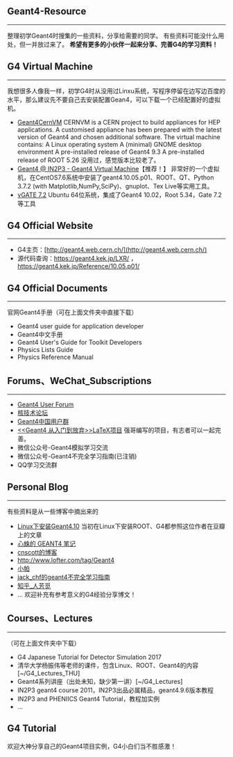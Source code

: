 ## Geant4-Resource
---
整理初学Geant4时搜集的一些资料，分享给需要的同学。
有些资料可能没什么用处，但一并放过来了。
**希望有更多的小伙伴一起来分享、完善G4的学习资料！**

## G4 Virtual Machine
---
我想很多人像我一样，初学G4时从没用过Linxu系统，写程序停留在边写边百度的水平，那么建议先不要自己去安装配置Gean4，可以下载一个已经配置好的虚拟机。
* [Geant4CernVM](https://twiki.cern.ch/twiki/bin/view/Geant4/Geant4CernVM)
CERNVM is a CERN project to build appliances for HEP applications. A customised appliance has been prepared with the latest version of Geant4 and chosen additional software. The virtual machine contains: A Linux operating system A (minimal) GNOME desktop environment A pre-installed release of Geant4 9.3 A pre-installed release of ROOT 5.26
没用过，感觉版本比较老了。
* [Geant4 @ IN2P3 - Geant4 Virtual Machine](http://geant4.in2p3.fr/spip.php?rubrique8&lang=en)【推荐！】
非常好的一个虚拟机，在CentOS7.6系统中安装了geant4.10.05.p01、ROOT、QT、Python 3.7.2 (with Matplotlib,NumPy,SciPy)、gnuplot、Tex Live等实用工具。
* [vGATE 7.2](http://www.opengatecollaboration.org/vGATE72)
Ubuntu 64位系统，集成了Geant4 10.02，Root 5.34，Gate 7.2等工具
## G4 Official Website
---
* G4主页：[http://geant4.web.cern.ch/](http://geant4.web.cern.ch/)
* 源代码查询：https://geant4.kek.jp/LXR/ ，
https://geant4.kek.jp/Reference/10.05.p01/

## G4 Official Documents
---
官网Geant4手册（可在上面文件夹中直接下载）
* Geant4 user guide for application developer
* Geant4中文手册
* Geant4 User's Guide for Toolkit Developers
* Physics Lists Guide
* Physics Reference Manual
## Forums、WeChat_Subscriptions
---
* [Geant4 User Forum](https://geant4-forum.web.cern.ch/)
* [核技术论坛](http://www.hejishult.cn/forum.php)
* [Geant4中国用户群](https://geant4cn.livejournal.com/)
* [<<Geant4 从入门到放弃>>LaTeX项目](https://gitee.com/qiangge_666/G4_manual_trans)
强哥编写的项目，有志者可以一起完善。
* 微信公众号-Geant4模拟学习交流
* 微信公众号-Geant4不完全学习指南(已注销)
* QQ学习交流群
## Personal Blog
---
有些资料是从一些博客中摘出来的
* [Linux下安装Geant4.10](https://blog.whatsroot.xyz/2014/10/07/geant4-install/)
当初在Linux下安装ROOT、G4都参照这位作者在豆瓣上的文章
* [心蛛的 GEANT4 笔记](https://exaos.github.io/topics/physics-simulation/cern-geant4.html)
* [cnscott的博客](http://cnscott.blog.163.com/blog/#m=0&t=3&c=geant4)
* http://www.lofter.com/tag/Geant4
* [小帕](http://littlepascal.lofter.com/?page=1&t=-1457572101347)
* [jack_chf的geant4不完全学习指南](https://blog.csdn.net/jack_chf/article/category/9162227)
* [知乎_人芳觅](https://www.zhihu.com/people/wan-jie-35-59/posts)
* ...
欢迎补充有参考意义的G4经验分享博文！
## Courses、Lectures
---
（可在上面文件夹中下载）
* G4 Japanese Tutorial for Detector Simulation 2017
* 清华大学杨振伟等老师的课件，包含Linux、ROOT、Geant4的内容[~/G4_Lectures_THU]
* Geant4系列讲座（出处未知，缺少第一讲）[~/G4_Lectures]
* IN2P3 geant4 course 2011，IN2P3出品必属精品，geant4.9.6版本教程     
* IN2P3 and PHENIICS Geant4 Tutorial，教程加实例                                                       
* ...
## G4 Tutorial
欢迎大神分享自己的Geant4项目实例，G4小白们当不胜感激！
